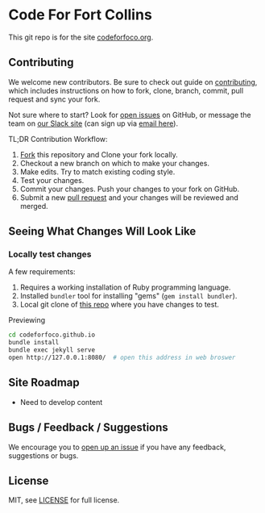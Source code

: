 # Code For Fort Collins

This git repo is for the site [codeforfoco.org](http://www.codeforfoco.org).

## Contributing

We welcome new contributors.  Be sure to check out guide on [contributing][contributing], which includes instructions on how to fork, clone, branch, commit, pull request and sync your fork.

Not sure where to start? Look for [open issues][githubissue] on GitHub, or message the team on [our Slack site](https://codeforfoco.slack.com/) (can sign up via [email here]()).


TL;DR Contribution Workflow:

1. [Fork][fork] this repository and Clone your fork locally.
1. Checkout a new branch on which to make your changes.
1. Make edits. Try to match existing coding style.
1. Test your changes.
1. Commit your changes. Push your changes to your fork on GitHub.
1. Submit a new [pull request][pullrequest] and your changes will be reviewed and merged.



## Seeing What Changes Will Look Like

### Locally test changes

A few requirements:
 1. Requires a working installation of Ruby programming language.
 2. Installed `bundler` tool for installing "gems" (`gem install bundler`).
 3. Local git clone of [this repo][forkthisrepo] where you have changes to test.

Previewing

```bash
cd codeforfoco.github.io
bundle install
bundle exec jekyll serve
open http://127.0.0.1:8080/  # open this address in web broswer
```


## Site Roadmap

- Need to develop content

## Bugs / Feedback / Suggestions

We encourage you to [open up an issue](https://github.com/CodeForFoco/codeforfoco.github.io/issues/new) if you have any feedback, suggestions or bugs.

## License

MIT, see [LICENSE](/LICENSE) for full license.

[fork]: https://help.github.com/articles/fork-a-repo/
[forkthisrepo]: https://github.com/CodeForFoco/codeforfoco.github.io#fork-destination-box
[contributing]: https://github.com/CodeForFoco/org/blob/master/CONTRIBUTING.md
[githubissue]: https://github.com/CodeForFoco/codeforfoco.github.io/issues
[pullrequest]: https://github.com/CodeForFoco/codeforfoco.github.io/pulls
